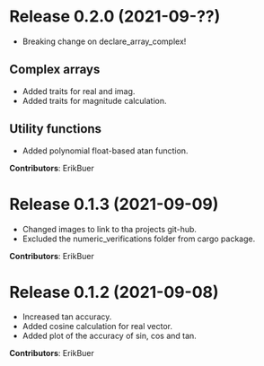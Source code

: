 # Release 0.2.0 (2021-09-??)
- Breaking change on declare_array_complex!

## Complex arrays
- Added traits for real and imag.
- Added traits for magnitude calculation.

## Utility functions
- Added polynomial float-based atan function.


**Contributors**: ErikBuer

# Release 0.1.3 (2021-09-09)
- Changed images to link to tha projects git-hub.
- Excluded the numeric_verifications folder from cargo package.

**Contributors**: ErikBuer

# Release 0.1.2 (2021-09-08)
- Increased tan accuracy.
- Added cosine calculation for real vector.
- Added plot of the accuracy of sin, cos and tan.

**Contributors**: ErikBuer